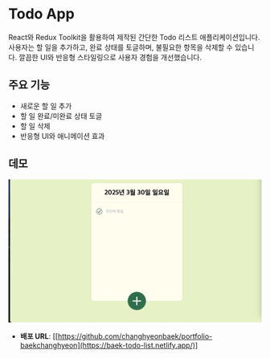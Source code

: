 # Todo App

React와 Redux Toolkit을 활용하여 제작된 간단한 Todo 리스트 애플리케이션입니다. 사용자는 할 일을 추가하고, 완료 상태를 토글하며, 불필요한 항목을 삭제할 수 있습니다. 깔끔한 UI와 반응형 스타일링으로 사용자 경험을 개선했습니다.

## 주요 기능
- 새로운 할 일 추가
- 할 일 완료/미완료 상태 토글
- 할 일 삭제
- 반응형 UI와 애니메이션 효과

## 데모
![Todo App Demo](https://github.com/changhyeonbaek/portfolio-images/blob/main/to-do-list-01.png?raw=true) 

- **배포 URL**: [[https://github.com/changhyeonbaek/portfolio-baekchanghyeon](https://baek-todo-list.netlify.app/)]
